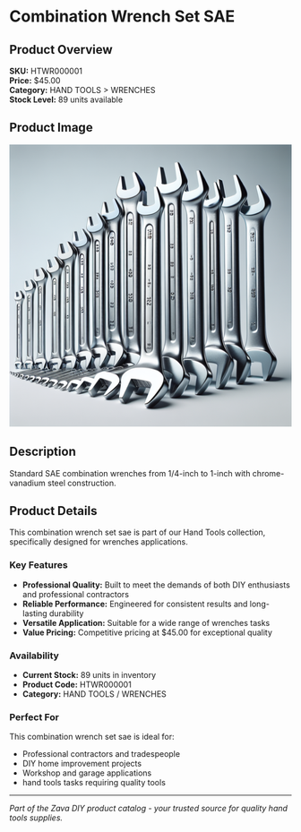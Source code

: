 # Combination Wrench Set SAE

## Product Overview

**SKU:** HTWR000001  
**Price:** $45.00  
**Category:** HAND TOOLS > WRENCHES  
**Stock Level:** 89 units available  

## Product Image

![Combination Wrench Set SAE](https://raw.githubusercontent.com/microsoft/ai-tour-26-zava-diy-dataset-plus-mcp/refs/heads/main/images/hand_tools_wrenches_combination_wrench_set_sae_20250620_181718.png)

## Description

Standard SAE combination wrenches from 1/4-inch to 1-inch with chrome-vanadium steel construction.

## Product Details

This combination wrench set sae is part of our Hand Tools collection, specifically designed for wrenches applications. 

### Key Features

- **Professional Quality:** Built to meet the demands of both DIY enthusiasts and professional contractors
- **Reliable Performance:** Engineered for consistent results and long-lasting durability
- **Versatile Application:** Suitable for a wide range of wrenches tasks
- **Value Pricing:** Competitive pricing at $45.00 for exceptional quality

### Availability

- **Current Stock:** 89 units in inventory
- **Product Code:** HTWR000001
- **Category:** HAND TOOLS / WRENCHES

### Perfect For

This combination wrench set sae is ideal for:
- Professional contractors and tradespeople
- DIY home improvement projects  
- Workshop and garage applications
- hand tools tasks requiring quality tools

---

*Part of the Zava DIY product catalog - your trusted source for quality hand tools supplies.*
